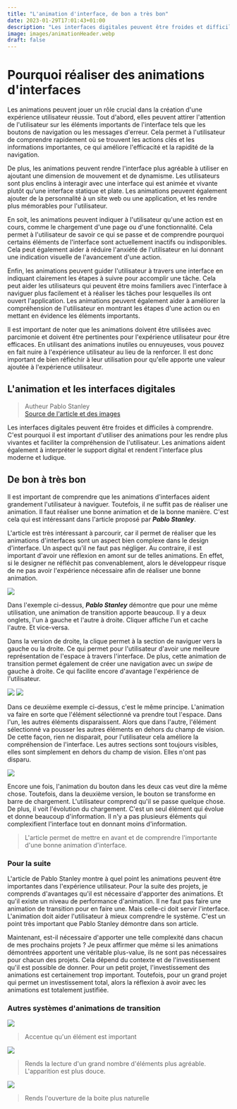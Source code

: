 ```yaml
---
title: "L'animation d'interface, de bon a très bon"
date: 2023-01-29T17:01:43+01:00
description: "Les interfaces digitales peuvent être froides et difficiles à comprendre. C'est pourquoi il est important d'utiliser des animations pour les rendre plus vivantes et faciliter la compréhension de l'utilisateur. Les animations aident également à interpréter le support digital et rendent l'interface plus moderne et ludique."
image: images/animationHeader.webp
draft: false
---
```


# Pourquoi réaliser des animations d'interfaces

Les animations peuvent jouer un rôle crucial dans la création d'une expérience utilisateur réussie. Tout d'abord, elles peuvent attirer l'attention de l'utilisateur sur les éléments importants de l'interface tels que les boutons de navigation ou les messages d'erreur. Cela permet à l'utilisateur de comprendre rapidement où se trouvent les actions clés et les informations importantes, ce qui améliore l'efficacité et la rapidité de la navigation.

De plus, les animations peuvent rendre l'interface plus agréable à utiliser en ajoutant une dimension de mouvement et de dynamisme. Les utilisateurs sont plus enclins à interagir avec une interface qui est animée et vivante plutôt qu'une interface statique et plate. Les animations peuvent également ajouter de la personnalité à un site web ou une application, et les rendre plus mémorables pour l'utilisateur.

En soit, les animations peuvent indiquer à l'utilisateur qu'une action est en cours, comme le chargement d'une page ou d'une fonctionnalité. Cela permet à l'utilisateur de savoir ce qui se passe et de comprendre pourquoi certains éléments de l'interface sont actuellement inactifs ou indisponibles. Cela peut également aider à réduire l'anxiété de l'utilisateur en lui donnant une indication visuelle de l'avancement d'une action.

Enfin, les animations peuvent guider l'utilisateur à travers une interface en indiquant clairement les étapes à suivre pour accomplir une tâche. Cela peut aider les utilisateurs qui peuvent être moins familiers avec l'interface à naviguer plus facilement et à réaliser les tâches pour lesquelles ils ont ouvert l'application. Les animations peuvent également aider à améliorer la compréhension de l'utilisateur en montrant les étapes d'une action ou en mettant en évidence les éléments importants.

Il est important de noter que les animations doivent être utilisées avec parcimonie et doivent être pertinentes pour l'expérience utilisateur pour être efficaces. En utilisant des animations inutiles ou ennuyeuses, vous pouvez en fait nuire à l'expérience utilisateur au lieu de la renforcer. Il est donc important de bien réfléchir à leur utilisation pour qu'elle apporte une valeur ajoutée à l'expérience utilisateur.

## L'animation et les interfaces digitales

> Autheur Pablo Stanley <br> [Source de l'article et des images](https://uxdesign.cc/good-to-great-ui-animation-tips-7850805c12e5)

Les interfaces digitales peuvent être froides et difficiles à comprendre. C'est pourquoi il est important d'utiliser des animations pour les rendre plus vivantes et faciliter la compréhension de l'utilisateur. Les animations aident également à interpréter le support digital et rendent l'interface plus moderne et ludique.

## De bon à très bon

Il est important de comprendre que les animations d'interfaces aident grandement l'utilisateur à naviguer. Toutefois, il ne suffit pas de réaliser une animation. Il faut réaliser une bonne animation et de la bonne manière. C'est cela qui est intéressant dans l'article proposé par **_Pablo Stanley_**.

L'article est très intéressant à parcourir, car il permet de réaliser que les animations d'interfaces sont un aspect bien complexe dans le design d'interface. Un aspect qu'il ne faut pas négliger. Au contraire, il est important d'avoir une réflexion en amont sur de telles animations. En effet, si le designer ne réfléchit pas convenablement, alors le développeur risque de ne pas avoir l'expérience nécessaire afin de réaliser une bonne animation.

<img src="/labeveilletech/images/tabsSlide.gif">

Dans l'exemple ci-dessus, **_Pablo Stanley_** démontre que pour une même utilisation, une animation de transition apporte beaucoup. Il y a deux onglets, l'un à gauche et l'autre à droite. Cliquer affiche l'un et cache l'autre. Et vice-versa.

Dans la version de droite, la clique permet à la section de naviguer vers la gauche ou la droite. Ce qui permet pour l'utilisateur d'avoir une meilleure représentation de l'espace à travers l'interface. De plus, cette animation de transition permet également de créer une navigation avec un _swipe_ de gauche à droite. Ce qui facilite encore d'avantage l'expérience de l'utilisateur.

<img src="/labeveilletech/images/connectElements.gif">
<img src="/labeveilletech/images/pushOther.gif">

Dans ce deuxième exemple ci-dessus, c'est le même principe. L'animation va faire en sorte que l'élément sélectionné va prendre tout l'espace. Dans l'un, les autres éléments disparaissent. Alors que dans l'autre, l'élément sélectionné va pousser les autres éléments en dehors du champ de vision. De cette façon, rien ne disparait, pour l'utilisateur cela améliore la compréhension de l'interface. Les autres sections sont toujours visibles, elles sont simplement en dehors du champ de vision. Elles n'ont pas disparu.

<img src="/labeveilletech/images/buttonsStates.gif">

Encore une fois, l'animation du bouton dans les deux cas veut dire la même chose. Toutefois, dans la deuxième version, le bouton se transforme en barre de chargement. L'utilisateur comprend qu'il se passe quelque chose. De plus, il voit l'évolution du chargement. C'est un seul élément qui évolue et donne beaucoup d'information. Il n'y a pas plusieurs éléments qui complexifient l'interface tout en donnant moins d'information.

> L'article permet de mettre en avant et de comprendre l'importante d'une bonne animation d'interface.

### Pour la suite

L'article de Pablo Stanley montre à quel point les animations peuvent être importantes dans l'expérience utilisateur. Pour la suite des projets, je comprends d'avantages qu'il est nécessaire d'apporter des animations. Et qu'il existe un niveau de performance d'animation. Il ne faut pas faire une animation de transition pour en faire une. Mais celle-ci doit servir l'interface. L'animation doit aider l'utilisateur à mieux comprendre le système. C'est un point très important que Pablo Stanley démontre dans son article.

Maintenant, est-il nécessaire d'apporter une telle complexité dans chacun de mes prochains projets ? Je peux affirmer que même si les animations démontrées apportent une véritable plus-value, ils ne sont pas nécessaires pour chacun des projets. Cela dépend du contexte et de l'investissement qu'il est possible de donner. Pour un petit projet, l'investissement des animations est certainement trop important. Toutefois, pour un grand projet qui permet un investissement total, alors la réflexion à avoir avec les animations est totalement justifiée.

### Autres systèmes d'animations de transition

<img src="/labeveilletech/images/bringAttention.gif">

> Accentue qu'un élément est important

<img src="/labeveilletech/images/cascadingEffect.gif">

> Rends la lecture d'un grand nombre d'éléments plus agréable. L'apparition est plus douce.

<img src="/labeveilletech/images/menusAppear.gif">

> Rends l'ouverture de la boite plus naturelle
